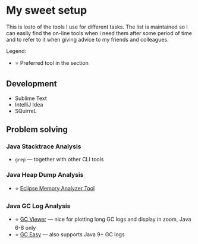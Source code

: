 
# My sweet setup

This is losto of the tools I use for different tasks. The list is maintained so I can easily find the on-line tools when i need them after some period of time and to refer to it when giving advice to my friends and colleagues.

Legend:

* ⭐️ Preferred tool in the section


## Development

* Sublime Text
* IntelliJ Idea
* SQuirreL

## Problem solving

### Java Stacktrace Analysis

* `grep` — together with other CLI tools

### Java Heap Dump Analysis

* ⭐️ [Eclipse Memory Analyzer Tool](https://www.eclipse.org/mat/) 

### Java GC Log Analysis

* ⭐️ [GC Viewer](https://github.com/chewiebug/GCViewer) — nice for plotting long GC logs and display in zoom, Java 6-8 only
* ⭐️ [GC Easy](https://gceasy.io/index.jsp) — also supports Java 9+ GC logs
